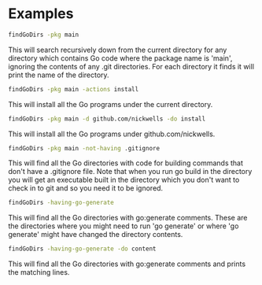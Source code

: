 <!-- Created by mkdoc DO NOT EDIT. -->

# Examples

```sh
findGoDirs -pkg main
```
This will search recursively down from the current directory for any directory
which contains Go code where the package name is &apos;main&apos;, ignoring the
contents of any \.git directories\. For each directory it finds it will print
the name of the directory\.

```sh
findGoDirs -pkg main -actions install
```
This will install all the Go programs under the current directory\.

```sh
findGoDirs -pkg main -d github.com/nickwells -do install
```
This will install all the Go programs under github\.com/nickwells\.

```sh
findGoDirs -pkg main -not-having .gitignore
```
This will find all the Go directories with code for building commands that
don&apos;t have a \.gitignore  file\. Note that when you run go build in the
directory you will get an executable built in the directory which you don&apos;t
want to check in to git and so you need it to be ignored\.

```sh
findGoDirs -having-go-generate
```
This will find all the Go directories with go:generate comments\. These are the
directories where you might need to run &apos;go generate&apos; or where
&apos;go generate&apos; might have changed the directory contents\.

```sh
findGoDirs -having-go-generate -do content
```
This will find all the Go directories with go:generate comments and prints the
matching lines\.

